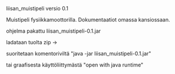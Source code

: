 liisan_muistipeli 
versio 0.1
 
Muistipeli fysiikkamoottorilla.
Dokumentaatiot omassa kansiossaan.

ohjelma pakattu liisan_muistipeli-0.1.jar

ladataan tuolta zip ->

suoritetaan komentoriviltä "java -jar liisan_muistipeli-0.1.jar"

tai graafisesta käyttöliittymästä "open with java runtime"
